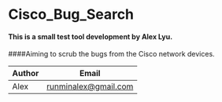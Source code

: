 # Cisco_Bug_Search
#### This is a small test tool development by Alex Lyu. 
####Aiming to scrub the bugs from the Cisco network devices.


| Author | Email |
| ---- | ----|
| Alex  | runminalex@gmail.com |

